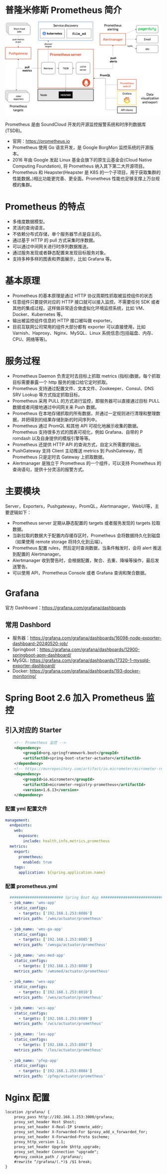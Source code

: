 # 普隆米修斯 Prometheus 简介

![架构](../asserts/prometheus.png)

Prometheus 是由 SoundCloud 开发的开源监控报警系统和时序列数据库(TSDB)。

- 官网：https://prometheus.io
- Prometheus 使用 Go 语言开发，是 Google BorgMon 监控系统的开源版本。
- 2016 年由 Google 发起 Linux 基金会旗下的原生云基金会(Cloud Native Computing Foundation), 将 Prometheus 纳入其下第二大开源项目。
- Prometheus 和 Heapster(Heapster 是 K8S 的一个子项目，用于获取集群的性能数据。)相比功能更完善、更全面。Prometheus 性能也足够支撑上万台规模的集群。

# Prometheus 的特点

- 多维度数据模型。
- 灵活的查询语言。
- 不依赖分布式存储，单个服务器节点是自主的。
- 通过基于 HTTP 的 pull 方式采集时序数据。
- 可以通过中间网关进行时序列数据推送。
- 通过服务发现或者静态配置来发现目标服务对象。
- 支持多种多样的图表和界面展示，比如 Grafana 等。

# 基本原理

- Prometheus 的基本原理是通过 HTTP 协议周期性抓取被监控组件的状态
- 任意组件只要提供对应的 HTTP 接口就可以接入监控。不需要任何 SDK 或者其他的集成过程。这样做非常适合做虚拟化环境监控系统，比如 VM、Docker、Kubernetes 等。
- 输出被监控组件信息的 HTTP 接口被叫做 exporter。
- 目前互联网公司常用的组件大部分都有 exporter 可以直接使用，比如 Varnish、Haproxy、Nginx、MySQL、Linux 系统信息(包括磁盘、内存、CPU、网络等等)。

# 服务过程

- Prometheus Daemon 负责定时去目标上抓取 metrics (指标)数据，每个抓取目标需要暴露一个 http 服务的接口给它定时抓取。
- Prometheus 支持通过配置文件、文本文件、Zookeeper、Consul、DNS SRV Lookup 等方式指定抓取目标。
- Prometheus 采用 PULL 的方式进行监控，即服务器可以直接通过目标 PULL 数据或者间接地通过中间网关来 Push 数据。
- Prometheus 在本地存储抓取的所有数据，并通过一定规则进行清理和整理数据，并把得到的结果存储到新的时间序列中。
- Prometheus 通过 PromQL 和其他 API 可视化地展示收集的数据。Prometheus 支持很多方式的图表可视化，例如 Grafana、自带的 P romdash 以及自身提供的模版引擎等等。
- Prometheus 还提供 HTTP API 的查询方式，自定义所需要的输出。
- PushGateway 支持 Client 主动推送 metrics 到 PushGateway，而 Prometheus 只是定时去 Gateway 上抓取数据。
- Alertmanager 是独立于 Prometheus 的一个组件，可以支持 Prometheus 的查询语句，提供十分灵活的报警方式。

# 主要模块

Server，Exporters，Pushgateway，PromQL，Alertmanager，WebUI等，主要逻辑如下：

- Prometheus server 定期从静态配置的 targets 或者服务发现的 targets 拉取数据。
- 当新拉取的数据大于配置内存缓存区时，Prometheus 会将数据持久化到磁盘（如果使用 remote storage 将持久化到云端）。
- Prometheus 配置 rules，然后定时查询数据，当条件触发时，会将 alert 推送到配置的 Alertmanager。
- Alertmanager 收到警告时，会根据配置，聚合、去重、降噪等操作，最后发送警告。
- 可以使用 API，Prometheus Console 或者 Grafana 查询和聚合数据。

# Grafana

官方 Dashboard：https://grafana.com/grafana/dashboards

## 常用 Dashbord

- 服务器：https://grafana.com/grafana/dashboards/16098-node-exporter-dashboard-20240520-job/
- Springboot：https://grafana.com/grafana/dashboards/12900-springboot-apm-dashboard/
- MySQL: https://grafana.com/grafana/dashboards/17320-1-mysqld-exporter-dashboard/
- Docker: https://grafana.com/grafana/dashboards/193-docker-monitoring/

# Spring Boot 2.6 加入 Prometheus 监控

## 引入对应的 Starter

```xml
    <!-- Prometheus 监控 -->
    <dependency>
        <groupId>org.springframework.boot</groupId>
        <artifactId>spring-boot-starter-actuator</artifactId>
    </dependency>
    <!-- https://mvnrepository.com/artifact/io.micrometer/micrometer-registry-prometheus -->
    <dependency>
        <groupId>io.micrometer</groupId>
        <artifactId>micrometer-registry-prometheus</artifactId>
        <version>1.6.13</version>
    </dependency>
```

### 配置 yml 配置文件
```yml
management:
  endpoints:
    web:
      exposure:
        include: health,info,metrics,prometheus
  metrics:
    export:
      prometheus:
        enabled: true
    tags:
      application: ${spring.application.name}
```

### 配置 prometheus.yml
```yml
  ######################## Spring Boot App #############################
  - job_name: 'wms-app'
    static_configs:
      - targets: ['192.168.1.253:8086']
    metrics_path: '/wms/actuator/prometheus'

  - job_name: 'wms-ga-app'
    static_configs:
      - targets: ['192.168.1.253:8085']
    metrics_path: '/wmsga/actuator/prometheus'

  - job_name: 'wms-med-app'
    static_configs:
      - targets: ['192.168.1.253:8088']
    metrics_path: '/wmsmed/actuator/prometheus'

  - job_name: 'wes-app'
    static_configs:
      - targets: ['192.168.1.253:8010']
    metrics_path: '/wes/actuator/prometheus'

  - job_name: 'wcs-app'
    static_configs:
      - targets: ['192.168.1.253:8089']
    metrics_path: '/wcs/actuator/prometheus'

  - job_name: 'les-app'
    static_configs:
      - targets: ['192.168.1.253:8087']
    metrics_path: '/les/actuator/prometheus'

  - job_name: 'pfep-app'
    static_configs:
      - targets: ['192.168.1.253:8084']
    metrics_path: '/pfep/actuator/prometheus'
```

# Nginx 配置

```nginx
location /grafana/ {
    proxy_pass http://192.168.1.253:3000/grafana;
    proxy_set_header Host $host;
    proxy_set_header X-Real-IP $remote_addr;
    proxy_set_header X-Forwarded-For $proxy_add_x_forwarded_for;
    proxy_set_header X-Forwarded-Proto $scheme;
    proxy_http_version 1.1;
    proxy_set_header Upgrade $http_upgrade;
    proxy_set_header Connection "upgrade";
    #proxy_cookie_path / /grafana/;
    #rewrite ^/grafana/(.*)$ /$1 break;
}
```